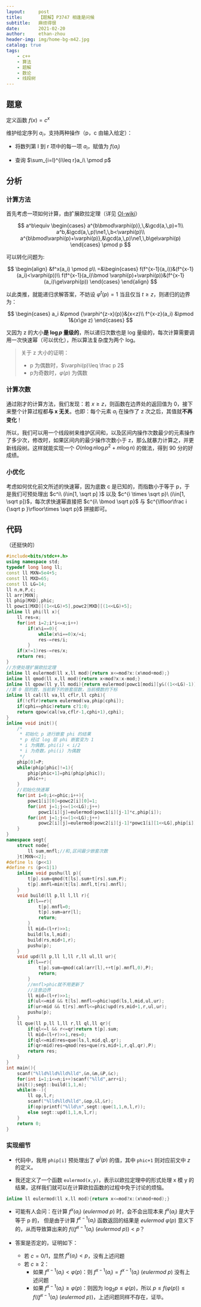 ```yaml
---
layout:     post
title:      【题解】P3747 相逢是问候
subtitle:   麻烦得很
date:       2021-02-20
author:     ethan-zhou
header-img: img/home-bg-m42.jpg
catalog: true
tags:
    - c++
    - 算法
    - 题解
    - 数论
    - 线段树
---
```

## 题意

定义函数 $f(x)=c^x$

维护给定序列 $a_i$，支持两种操作（p，c 由输入给定）：

- 将数列第 l 到 r 项中的每一项 $a_i$，赋值为 $f(a_i)$

- 查询 $\sum_{i=l}^{i\leq r}a_i\ \pmod p$

<!--more-->

## 分析

### 计算方法

首先考虑一项如何计算，由扩展欧拉定理（详见 [OI-wiki](https://oi-wiki.org/math/fermat/#_5)）

$$
a^b\equiv \begin{cases} a^{b\bmod\varphi(p)},\,&\gcd(a,\,p)=1\\ a^b,&\gcd(a,\,p)\ne1,\,b<\varphi(p)\\ a^{b\bmod\varphi(p)+\varphi(p)},&\gcd(a,\,p)\ne1,\,b\ge\varphi(p) \end{cases} \pmod p
$$

可以转化问题为:

$$
\begin{align}
&f^x(a_i) \pmod p\\
=&\begin{cases} 
f(f^{x-1}(a_i))&(f^{x-1}(a_i)<\varphi(p))\\
f(f^{x-1}(a_i)\bmod \varphi(p)+\varphi(p))&(f^{x-1}(a_i)\ge\varphi(p))
\end{cases}
\end{align}
$$

以此类推，就能递归求解答案，不妨设 $\varphi ^t (p)=1$ 当且仅当 $t\ge z$，则递归的边界为：

$$
\begin{cases}
a_i &\pmod {\varphi^{z-x}(p)}&(x<z)\\ 
f^{x-z}(a_i) &\pmod 1&(x\ge z)
\end{cases}
$$

又因为 z 的大小**是  $\log p$ 量级的**，所以递归次数也是 log 量级的，每次计算需要调用一次快速幂（可以优化），所以算法复杂度为两个 log。

> 关于 z 大小的证明：
>
> - p 为偶数时，$\varphi(p)\leq \frac p 2$
> - p为奇数时，$\varphi(p)$ 为偶数

### 计算次数

通过刚才的计算方法，我们发现：若 $x\ge z$，则函数在边界处的返回值为 0，接下来整个计算过程都**与 x 无关**。也即：每个元素 $a_i$ 在操作了 z 次之后，其值就**不再变化**！

所以，我们可以用一个线段树来维护区间和，以及区间内操作次数最少的元素操作了多少次，修改时，如果区间内的最少操作次数小于 z，那么就暴力计算之，并更新线段树。这样就能实现一个 $O(n\log n \log p^2+m\log n)$ 的做法，得到 90 分的好成绩。

### 小优化

考虑如何优化前文所述的快速幂，因为底数 c 是已知的，而指数小于等于 p，于是我们可预处理出 $c^i\ (i\in[1, \sqrt p] )$ 以及 $c^{i \times  \sqrt p}\ (i\in[1, \sqrt p])$，每次求快速幂直接把 $c^{i\ \bmod \sqrt p}$ 与 $c^{\lfloor\frac i {\sqrt p }\rfloor\times \sqrt p}$ 拼接即可。



## 代码
（还挺快的）

```cpp
#include<bits/stdc++.h>
using namespace std;
typedef long long ll;
const ll MXN=5e4+5;
const ll MXD=65;
const ll LG=14;
ll n,m,P,c;
ll arr[MXN];
ll phip[MXD],phic;
ll powc1[MXD][(1<<LG)+5],powc2[MXD][(1<<LG)+5];
inline ll phi(ll x){
	ll res=x;
	for(int i=2;i*i<=x;i++)
		if(x%i==0){
			while(x%i==0)x/=i;
			res-=res/i;
		}
	if(x!=1)res-=res/x;
	return res;
}
//方便处理扩展欧拉定理
inline ll eulermod(ll x,ll mod){return x<=mod?x:(x%mod+mod);}
inline ll qmod(ll x,ll mod){return x<mod?x:x-mod;}
inline ll qpow(ll y,ll modi){return eulermod(powc1[modi][y&((1<<LG)-1)]*powc2[modi][y>>LG],phip[modi]);}
//第 0 层的数，当前剩下的嵌套层数，当前模数的下标
inline ll cal(ll va,ll cflr,ll cphi){
	if(!cflr)return eulermod(va,phip[cphi]);
	if(cphi==phic)return c?1:0;
	return qpow(cal(va,cflr-1,cphi+1),cphi);
}
inline void init(){
	/*
	 * 初始化 p 进行嵌套 phi 的结果
	 * p 经过 log 层 phi 嵌套变为 1
	 * i 为偶数，phi(i) < i/2
	 * i 为奇数，phi(i) 为偶数
	 */
	phip[0]=P;
	while(phip[phic]!=1){
		phip[phic+1]=phi(phip[phic]);
		phic++;
	}
	//初始化快速幂
	for(int i=0;i<=phic;i++){
		powc1[i][0]=powc2[i][0]=1;
		for(int j=1;j<=(1<<LG);j++)
			powc1[i][j]=eulermod(powc1[i][j-1]*c,phip[i]);
		for(int j=1;j<=(1<<LG);j++)
			powc2[i][j]=eulermod(powc2[i][j-1]*powc1[i][1<<LG],phip[i]); 
	}
}
namespace segt{
	struct node{
		ll sum,mnfl;//和,区间最少嵌套次数
	}t[MXN<<2];
#define ls (p<<1)
#define rs (p<<1|1)
	inline void pushu(ll p){
		t[p].sum=qmod(t[ls].sum+t[rs].sum,P);
		t[p].mnfl=min(t[ls].mnfl,t[rs].mnfl);
	}
	void build(ll p,ll l,ll r){
		if(l==r){
			t[p].mnfl=0;
			t[p].sum=arr[l];
			return;
		}
		ll mid=(l+r)>>1;
		build(ls,l,mid);
		build(rs,mid+1,r);
		pushu(p);
	}
	void upd(ll p,ll l,ll r,ll ul,ll ur){
		if(l==r){
			t[p].sum=qmod(cal(arr[l],++t[p].mnfl,0),P);
			return;
		}
		//mnfl>phic就不用更新了
		//注意边界
		ll mid=(l+r)>>1;
		if(ul<=mid && t[ls].mnfl<=phic)upd(ls,l,mid,ul,ur);
		if(ur>mid && t[rs].mnfl<=phic)upd(rs,mid+1,r,ul,ur);
		pushu(p);
	}
	ll que(ll p,ll l,ll r,ll ql,ll qr){
		if(ql<=l && r<=qr)return t[p].sum;
		ll mid=(l+r)>>1,res=0;
		if(ql<=mid)res=que(ls,l,mid,ql,qr);
		if(qr>mid)res=qmod(res+que(rs,mid+1,r,ql,qr),P);
		return res;
	}
}
int main(){
	scanf("%lld%lld%lld%lld",&n,&m,&P,&c);
	for(int i=1;i<=n;i++)scanf("%lld",arr+i);
	init();segt::build(1,1,n);
	while(m--){
		ll op,l,r;
		scanf("%lld%lld%lld",&op,&l,&r);
		if(op)printf("%lld\n",segt::que(1,1,n,l,r));
		else segt::upd(1,1,n,l,r);
	}
	return 0;
}
```

### 实现细节

- 代码中，我用 `phip[i]` 预处理出了 $\varphi^i(p)$ 的值，其中 `phic+1` 则对应前文中 $z$ 的定义。

- 我还定义了一个函数 `eulermod(x,y)`，表示以欧拉定理中的形式处理 x 模 y 的结果，这样我们就可以在计算欧拉函数的过程中免于讨论的烦恼。
```cpp
inline ll eulermod(ll x,ll mod){return x<=mod?x:(x%mod+mod);}
```
- 可能有人会问：在计算 $f^x(a_i)\ (eulermod\ p)$ 时，会不会出现本来 $f^x(a_i)$ 是大于等于 p 的， 但是由于计算 $f^{x-1}(a_i)$ 函数返回的结果是 $eulermod\ \varphi(p)$ 意义下的，从而导致算出来的 $f((f^{x-1}(a_i)\ (eulermod\ p)) < p$？

- 答案是否定的，证明如下：

  - 若 $c=0/1$，显然 $f^x(a_i)<p$，没有上述问题
  - 若 $c\ge 2$：
    - 如果 $f^{x-1}(a_i)< \varphi(p)$：则 $f^{x-1}(a_i)=f^{x-1}(a_i)\ (eulermod\ p)$ 没有上述问题
    - 如果 $f^{x-1}(a_i)\ge \varphi(p)$：则因为 $\log_2p \le \varphi(p)$，所以 $p \le f(\varphi (p)) \le f((f^{x-1}(a_i)\ (eulermod\ p))$，上述问题同样不存在，证毕。
